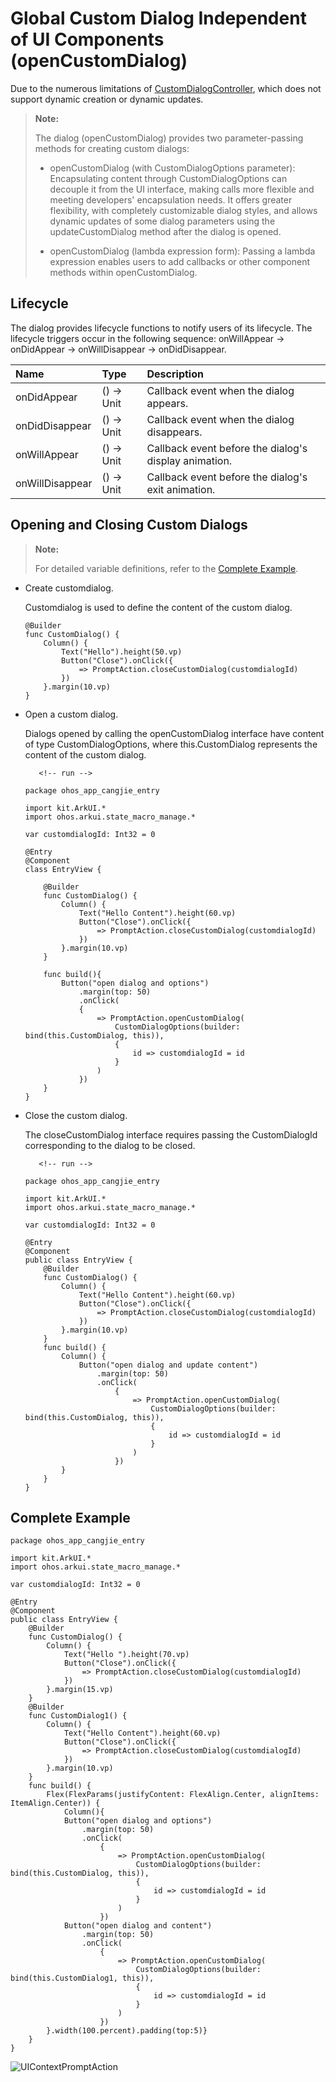 # Global Custom Dialog Independent of UI Components (openCustomDialog)

Due to the numerous limitations of [CustomDialogController](../../../API_Reference/source_zh_cn/arkui-cj/cj-dialog-customdialog.md/#class-customdialogcontroller), which does not support dynamic creation or dynamic updates.

> **Note:**
>
> The dialog (openCustomDialog) provides two parameter-passing methods for creating custom dialogs:
>
> - openCustomDialog (with CustomDialogOptions parameter): Encapsulating content through CustomDialogOptions can decouple it from the UI interface, making calls more flexible and meeting developers' encapsulation needs. It offers greater flexibility, with completely customizable dialog styles, and allows dynamic updates of some dialog parameters using the updateCustomDialog method after the dialog is opened.
>
> - openCustomDialog (lambda expression form): Passing a lambda expression enables users to add callbacks or other component methods within openCustomDialog.

## Lifecycle

The dialog provides lifecycle functions to notify users of its lifecycle. The lifecycle triggers occur in the following sequence: onWillAppear -> onDidAppear -> onWillDisappear -> onDidDisappear.

| Name            | Type       | Description                       |
| :----------------- | :---------- | :-------------------------------- |
| onDidAppear    | () -> Unit  | Callback event when the dialog appears.    |
| onDidDisappear | () -> Unit  | Callback event when the dialog disappears.    |
| onWillAppear    | () -> Unit | Callback event before the dialog's display animation. |
| onWillDisappear | () -> Unit | Callback event before the dialog's exit animation. |

## Opening and Closing Custom Dialogs

> **Note:**
>
> For detailed variable definitions, refer to the [Complete Example](#complete-example).

- Create customdialog.

   Customdialog is used to define the content of the custom dialog.

    ```cangjie
    @Builder
    func CustomDialog() {
        Column() {
            Text("Hello").height(50.vp)
            Button("Close").onClick({
                => PromptAction.closeCustomDialog(customdialogId)
            })
        }.margin(10.vp)
    }
    ```

- Open a custom dialog.

   Dialogs opened by calling the openCustomDialog interface have content of type CustomDialogOptions, where this.CustomDialog represents the content of the custom dialog.

         <!-- run -->

    ```cangjie
    package ohos_app_cangjie_entry

    import kit.ArkUI.*
    import ohos.arkui.state_macro_manage.*

    var customdialogId: Int32 = 0

    @Entry
    @Component
    class EntryView {

        @Builder
        func CustomDialog() {
            Column() {
                Text("Hello Content").height(60.vp)
                Button("Close").onClick({
                    => PromptAction.closeCustomDialog(customdialogId)
                })
            }.margin(10.vp)
        }

        func build(){
            Button("open dialog and options")
                .margin(top: 50)
                .onClick(
                {
                    => PromptAction.openCustomDialog(
                        CustomDialogOptions(builder: bind(this.CustomDialog, this)),
                        {
                            id => customdialogId = id
                        }
                    )
                })
        }
    }
    ```

- Close the custom dialog.

   The closeCustomDialog interface requires passing the CustomDialogId corresponding to the dialog to be closed.

         <!-- run -->

    ```cangjie
    package ohos_app_cangjie_entry

    import kit.ArkUI.*
    import ohos.arkui.state_macro_manage.*

    var customdialogId: Int32 = 0

    @Entry
    @Component
    public class EntryView {
        @Builder
        func CustomDialog() {
            Column() {
                Text("Hello Content").height(60.vp)
                Button("Close").onClick({
                    => PromptAction.closeCustomDialog(customdialogId)
                })
            }.margin(10.vp)
        }
        func build() {
            Column() {
                Button("open dialog and update content")
                    .margin(top: 50)
                    .onClick(
                        {
                            => PromptAction.openCustomDialog(
                                CustomDialogOptions(builder: bind(this.CustomDialog, this)),
                                {
                                    id => customdialogId = id
                                }
                            )
                        })
            }
        }
    }
    ```

## Complete Example

 <!-- run -->

```cangjie
package ohos_app_cangjie_entry

import kit.ArkUI.*
import ohos.arkui.state_macro_manage.*

var customdialogId: Int32 = 0

@Entry
@Component
public class EntryView {
    @Builder
    func CustomDialog() {
        Column() {
            Text("Hello ").height(70.vp)
            Button("Close").onClick({
                => PromptAction.closeCustomDialog(customdialogId)
            })
        }.margin(15.vp)
    }
    @Builder
    func CustomDialog1() {
        Column() {
            Text("Hello Content").height(60.vp)
            Button("Close").onClick({
                => PromptAction.closeCustomDialog(customdialogId)
            })
        }.margin(10.vp)
    }
    func build() {
        Flex(FlexParams(justifyContent: FlexAlign.Center, alignItems: ItemAlign.Center)) {
            Column(){
            Button("open dialog and options")
                .margin(top: 50)
                .onClick(
                    {
                        => PromptAction.openCustomDialog(
                            CustomDialogOptions(builder: bind(this.CustomDialog, this)),
                            {
                                id => customdialogId = id
                            }
                        )
                    })
            Button("open dialog and content")
                .margin(top: 50)
                .onClick(
                    {
                        => PromptAction.openCustomDialog(
                            CustomDialogOptions(builder: bind(this.CustomDialog1, this)),
                            {
                                id => customdialogId = id
                            }
                        )
                    })
        }.width(100.percent).padding(top:5)}
    }
}

```

![UIContextPromptAction](figures/UIContextPromptAction.gif)